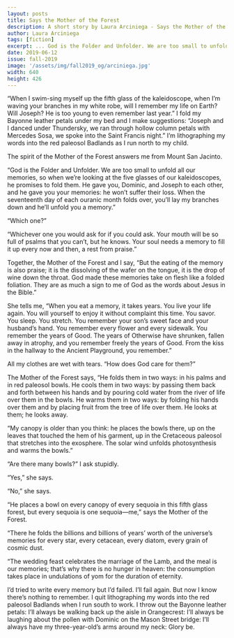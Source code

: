 ```yaml
---
layout: posts
title: Says the Mother of the Forest
description: A short story by Laura Arciniega - Says the Mother of the Forest
author: Laura Arciniega
tags: [fiction]
excerpt: ... God is the Folder and Unfolder. We are too small to unfold all our memories, so when we’re looking at the five glasses of our kaleidoscopes, he promises to fold them ...
date: 2019-06-12
issue: fall-2019
image: '/assets/img/fall2019_og/arciniega.jpg'
width: 640
height: 426
---
```

“When I swim-sing myself up the fifth glass of the kaleidoscope, when I’m waving your branches in my white robe, will I remember my life on Earth? Will Joseph? He is too young to even remember last year.” I fold my Bayonne leather petals under my bed and I make suggestions: “Joseph and I danced under Thundersky, we ran through hollow column petals with Mercedes Sosa, we spoke into the Saint Francis night.” I’m lithographing my words into the red paleosol Badlands as I run north to my child.

The spirit of the Mother of the Forest answers me from Mount San Jacinto.

“God is the Folder and Unfolder. We are too small to unfold all our memories, so when we’re looking at the five glasses of our kaleidoscopes, he promises to fold them. He gave you, Dominic, and Joseph to each other, and he gave you your memories: he won’t suffer their loss. When the seventeenth day of each ouranic month folds over, you’ll lay my branches down and he’ll unfold you a memory.”

“Which one?”

“Whichever one you would ask for if you could ask. Your mouth will be so full of psalms that you can’t, but he knows. Your soul needs a memory to fill it up every now and then, a rest from praise.”

Together, the Mother of the Forest and I say, “But the eating of the memory is also praise; it is the dissolving of the wafer on the tongue, it is the drop of wine down the throat. God made these memories take on flesh like a folded foliation. They are as much a sign to me of God as the words about Jesus in the Bible.”

She tells me, “When you eat a memory, it takes years. You live your life again. You will yourself to enjoy it without complaint this time. You savor. You sleep. You stretch. You remember your son’s sweet face and your husband’s hand. You remember every flower and every sidewalk. You remember the years of Good. The years of Otherwise have shrunken, fallen away in atrophy, and you remember freely the years of Good. From the kiss in the hallway to the Ancient Playground, you remember.”

All my clothes are wet with tears. “How does God care for them?”

The Mother of the Forest says, “He folds them in two ways: in his palms and in red paleosol bowls. He cools them in two ways: by passing them back and forth between his hands and by pouring cold water from the river of life over them in the bowls. He warms them in two ways: by folding his hands over them and by placing fruit from the tree of life over them. He looks at them; he looks away.

“My canopy is older than you think: he places the bowls there, up on the leaves that touched the hem of his garment, up in the Cretaceous paleosol that stretches into the exosphere. The solar wind unfolds photosynthesis and warms the bowls.”

“Are there many bowls?” I ask stupidly.

“Yes,” she says.

“No,” she says.

“He places a bowl on every canopy of every sequoia in this fifth glass forest, but every sequoia is one sequoia—me,” says the Mother of the Forest.

“There he folds the billions and billions of years’ worth of the universe’s memories for every star, every cetacean, every diatom, every grain of cosmic dust.

“The wedding feast celebrates the marriage of the Lamb, and the meal is our memories; that’s why there is no hunger in heaven: the consumption takes place in undulations of yom for the duration of eternity.

I’d tried to write every memory but I’d failed. I’ll fail again. But now I know there’s nothing to remember. I quit lithographing my words into the red paleosol Badlands when I run south to work. I throw out the Bayonne leather petals: I’ll always be walking back up the aisle in Orangecrest: I’ll always be laughing about the pollen with Dominic on the Mason Street bridge: I’ll always have my three-year-old’s arms around my neck: Glory be.
